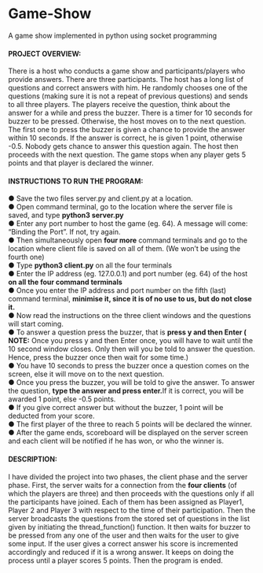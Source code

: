 # Game-Show
A game show implemented in python using socket programming

#### PROJECT OVERVIEW:
There is a host who conducts a game show and participants/players who provide answers. There are three participants. The host has a long list of questions and correct answers with him. He randomly chooses one of the questions (making sure it is not a repeat of previous questions) and sends to all three players. The players receive the question, think about the answer for a while and press the buzzer. There is a timer for 10 seconds for buzzer to be pressed. Otherwise, the host moves on to the next question. The first one to press the buzzer is given a chance to provide the answer within 10 seconds. If the answer is correct, he is given 1 point, otherwise -0.5. Nobody gets chance to answer this question again. The host then proceeds with the next question. The game stops when any player gets 5 points and that player is declared the winner. 
 
#### INSTRUCTIONS TO RUN THE PROGRAM:    
● Save the two files server.py and client.py at a location.   
● Open command terminal, go to the location where the server file is saved, and type **​python3 server.py**   
● Enter any port number to host the game (eg. 64). A message will come: “Binding the Port”. If not, try again.   
● Then simultaneously open **​four more​** command terminals and go to the location where client file is saved on all of them. (We won’t be using the fourth one)   
● Type **​python3 client.py** ​on all the four terminals    
● Enter the IP address (eg. 127.0.0.1) and port number (eg. 64) of the host **on all the four command terminals**    
● Once you enter the IP address and port number on the fifth (last) command terminal, **​minimise it, since it is of no use to us, but do not close it.**    
● Now read the instructions on the three client windows and the questions will start coming.   
● To answer a question press the buzzer, that is **​press y and then Enter ​(​NOTE:** ​Once you press y and then Enter once, you will have to wait​ ​until the 10 second window closes. Only then will you be told to answer the question. Hence, press the buzzer once then wait for some time.)   
● You have 10 seconds to press the buzzer once a question comes on the screen, else it will move on to the next question.   
● Once you press the buzzer, you will be told to give the answer. To answer the question, **​type the answer and press enter.** ​If it is correct, you will be awarded 1 point, else -0.5 points.    
● If you give correct answer but without the buzzer, 1 point will be deducted from your score.   
● The first player of the three to reach 5 points will be declared the winner.   
● After the game ends, scoreboard will be displayed on the server screen and each client will be notified if he has won, or who the winner is. 
 
#### DESCRIPTION:
 I have divided the project into two phases, the client phase and the server phase. First, the server waits for a connection from the **four clients** (of which the players are three) and then proceeds with the questions only if all the participants have joined. Each of them has been assigned as Player1, Player 2 and Player 3 with respect to the time of their participation. Then the server broadcasts the questions from the stored set of questions in the list given by initiating the ​thread_function()​ function. It then waits for buzzer to be pressed from any one of the user and then waits for the user to give some input. If the user gives a correct answer his score is incremented accordingly and reduced if it is a wrong answer. It keeps on doing the process until a player scores 5 points. Then the program is ended. 
 
 

